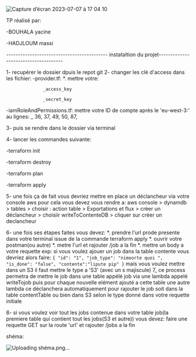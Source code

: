 
![Capture d’écran 2023-07-07 à 17 04 10](https://github.com/MassiHadjloum/aws_tp/assets/80093922/5908c84f-3676-4d21-8689-b589dfafc35a)

TP réalisé par: 

-BOUHALA yacine

-HADJLOUM massi

------------------------------------------- instataltion du projet-------------------------------------

1- recupérer le dossier dpuis le repot git 
2- changer les clé d'access dans les fichier:
   -provider.tf:
	*. mettre votre:
 
          		  _access_key
	      
	    		  _secret_key

   -iamRoleAndPermissions.tf:
      mettre votre ID de compte après le 'eu-west-3:' au lignes:
	_ 36, 37, 49, 50, 87, 

3- puis se rendre dans le dossier via terminal 

4- lancer les commandes suivante:

   -terraform init
   
   -terraform destroy
   
   -terraform plan
    
   -terraform apply

5- une fois ça de fait vous devriez mettre en place un déclancheur via votre console aws pour cela vous devez vous rendre a:
	aws console > dynamdb > tables > choisir : action table > Exportations et flux > crèer un déclancheur > choisiir writeToContenteDB > cliquer sur créer    	un declancheur  

6- une fois ses étapes faites vous devez:
    *. prendre l'url prode presente dans votre terminal issue de la commande terraform apply
    *. ouvrir votre postman(ou autre)
    *. metre l'url et rajouter /job a la fin 
    *. mettre un body a votre requette exp:
            si vous voulez ajouer un job dans la table contente vous devriez alors faire:
			` {
  			  "id": "1",
    			  "job_type": "nimoorte quoi ",
    			  "is_done": "false",
    			  "contente":"lipute pip"
			} `
mais vous voulez mettre dans un S3 il faut mettre le type a 'S3' (avec un s majiscule)
7_ ce process permetra de mettre le job dans une table appélé job via une lambda appelé writeTojob puis pour chaque nouvelle elément ajouté a cette table une autre lambda ce déclanchera automatiquement pour rajouter le job soit dans la table contentTable ou bien dans S3 selon le type donné dans votre requette initiale 

8- si vous voulez voir tout les jobs contenue dans votre table job(la premiere table qui contient tout les jobs(S3 et autre)) vous devez:
   faire une requette GET sur la route 'url' et rajouter /jobs a la fin 

   shéma:

   ![Uploading shéma.png…]()


    
   
